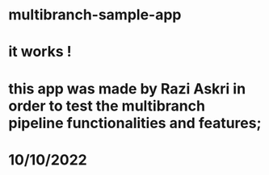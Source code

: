 # multibranch-sample-app
# it works !


# this app was made by Razi Askri in order to test the multibranch pipeline functionalities and features;
# 10/10/2022

